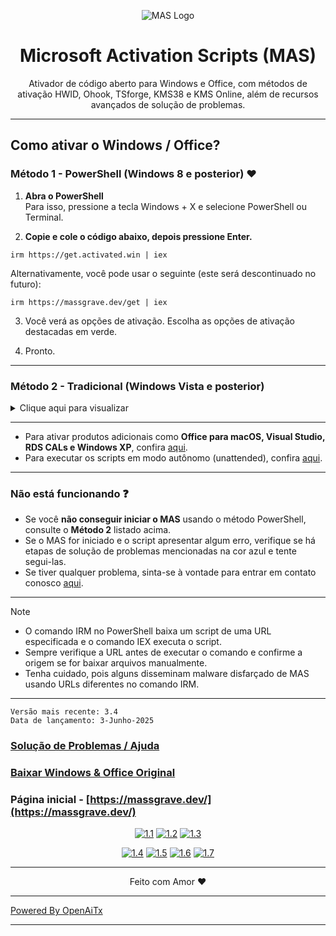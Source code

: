 <p align="center"><img src="https://massgrave.dev/img/logo_small.png" alt="MAS Logo"></p>

<h1 align="center">Microsoft Activation Scripts (MAS)</h1>

<p align="center">Ativador de código aberto para Windows e Office, com métodos de ativação HWID, Ohook, TSforge, KMS38 e KMS Online, além de recursos avançados de solução de problemas.</p>

<hr>
  
## Como ativar o Windows / Office?

### Método 1 - PowerShell (Windows 8 e posterior) ❤️

1.   **Abra o PowerShell**  
	Para isso, pressione a tecla Windows + X e selecione PowerShell ou Terminal.

2.   **Copie e cole o código abaixo, depois pressione Enter.**  
```
irm https://get.activated.win | iex
```
Alternativamente, você pode usar o seguinte (este será descontinuado no futuro):  
```
irm https://massgrave.dev/get | iex
```

3.   Você verá as opções de ativação. Escolha as opções de ativação destacadas em verde.

4.   Pronto.

---

### Método 2 - Tradicional (Windows Vista e posterior)

<details>
  <summary>Clique aqui para visualizar</summary>
  
1.   Baixe o arquivo usando um dos links abaixo:  
`https://github.com/massgravel/Microsoft-Activation-Scripts/archive/refs/heads/master.zip`  
ou  
`https://git.activated.win/massgrave/Microsoft-Activation-Scripts/archive/master.zip`
2.   Clique com o botão direito no arquivo zip baixado e extraia-o.
3.   Na pasta extraída, localize a pasta chamada `All-In-One-Version`.
4.   Execute o arquivo chamado `MAS_AIO.cmd`.
5.   Você verá as opções de ativação. Siga as instruções na tela.
6.   Pronto.

</details>

---

- Para ativar produtos adicionais como **Office para macOS, Visual Studio, RDS CALs e Windows XP**, confira [aqui](https://massgrave.dev/unsupported_products_activation).
- Para executar os scripts em modo autônomo (unattended), confira [aqui](https://massgrave.dev/command_line_switches).

---

### Não está funcionando ❓

- Se você **não conseguir iniciar o MAS** usando o método PowerShell, consulte o **Método 2** listado acima.
- Se o MAS for iniciado e o script apresentar algum erro, verifique se há etapas de solução de problemas mencionadas na cor azul e tente segui-las.
- Se tiver qualquer problema, sinta-se à vontade para entrar em contato conosco [aqui](https://massgrave.dev/troubleshoot).

---

> [!NOTE]
>
> - O comando IRM no PowerShell baixa um script de uma URL especificada e o comando IEX executa o script.
> - Sempre verifique a URL antes de executar o comando e confirme a origem se for baixar arquivos manualmente.
> - Tenha cuidado, pois alguns disseminam malware disfarçado de MAS usando URLs diferentes no comando IRM.

---

```
Versão mais recente: 3.4
Data de lançamento: 3-Junho-2025
```

### [Solução de Problemas / Ajuda](https://massgrave.dev/troubleshoot)
### [Baixar Windows & Office Original](https://massgrave.dev/genuine-installation-media)
### Página inicial - [https://massgrave.dev/](https://massgrave.dev/)

<div align="center">
  
[![1.1]][1]
[![1.2]][2]
[![1.3]][3]

</div>

<div align="center">
  
[![1.4]][4]
[![1.5]][5]
[![1.6]][6]
[![1.7]][7]

</div>

[1.1]: https://massgrave.dev/img/logo_github.png (GitHub)
[1.2]: https://massgrave.dev/img/logo_azuredevops.png (AzureDevOps)
[1.3]: https://massgrave.dev/img/logo_gitea.png (Git auto-hospedado)

[1.4]: https://massgrave.dev/img/logo_discord.png (Converse conosco sem cadastro)
[1.5]: https://massgrave.dev/img/logo_reddit.png (Reddit)
[1.6]: https://massgrave.dev/img/logo_bluesky.png (Bluesky)
[1.7]: https://massgrave.dev/img/logo_x.png (Twitter)

[1]: https://github.com/massgravel/Microsoft-Activation-Scripts
[2]: https://dev.azure.com/massgrave/_git/Microsoft-Activation-Scripts
[3]: https://git.activated.win/massgrave/Microsoft-Activation-Scripts
[4]: https://discord.gg/j2yFsV5ZVC
[5]: https://www.reddit.com/r/MAS_Activator
[6]: https://bsky.app/profile/massgrave.dev
[7]: https://twitter.com/massgravel

---

<p align="center">Feito com Amor ❤️</p>

---

[Powered By OpenAiTx](https://github.com/OpenAiTx/OpenAiTx)

---